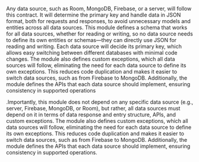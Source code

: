 Any data source, such as Room, MongoDB, Firebase, or a server, will follow this contract.
It will determine the primary key and handle data in JSON format, both for requests and responses,
to avoid unnecessary models and entities across all data sources. This module defines a schema that
works for all data sources,
whether for reading or writing, so no data source needs to define its own entities or schemas—they
can directly use JSON for reading and writing.
Each data source will decide its primary key, which allows easy switching between different
databases with minimal code changes.
The module also defines custom exceptions, which all data sources will follow, eliminating the need
for each data source to define
its own exceptions. This reduces code duplication and makes it easier to switch data sources, such
as from Firebase to MongoDB.
Additionally, the module defines the APIs that each data source should implement, ensuring
consistency in supported operations

.Importantly, this module does not depend on any specific data source (e.g., server,
Firebase, MongoDB, or Room), but rather, all data sources must depend on it in terms 
of data response and entry structure, APIs, and custom exceptions. 
The module also defines custom exceptions, which all data sources will follow, 
eliminating the need for each data source to define its own exceptions.
This reduces code duplication and makes it easier to switch data sources,
such as from Firebase to MongoDB. Additionally, the module defines the APIs that
each data source should implement, ensuring consistency in supported operations.